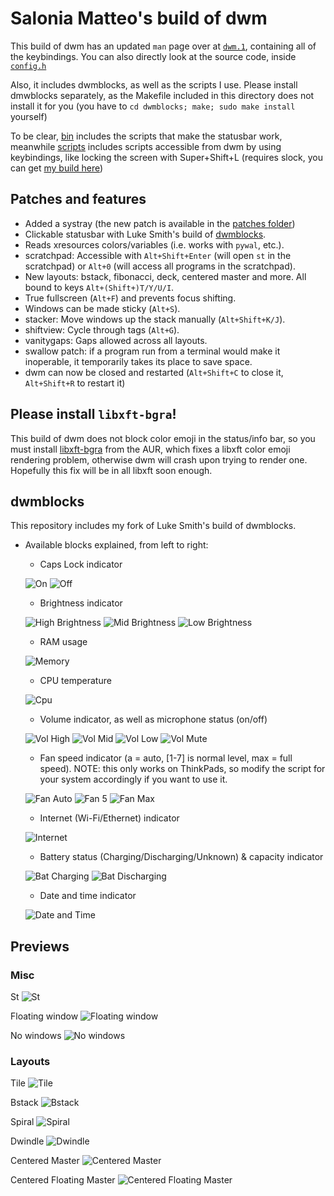 # Salonia Matteo's build of dwm

This build of dwm has an updated `man` page over at [`dwm.1`](https://github.com/GoDzM4TT3O/dwm/blob/master/dwm.1), containing all of the keybindings. You can also directly look at the source code, inside [`config.h`](https://github.com/GoDzM4TT3O/dwm/blob/master/config.h)

Also, it includes dwmblocks, as well as the scripts I use. Please install dmwblocks separately, as the Makefile included in this directory does not install it for you (you have to `cd dwmblocks; make; sudo make install` yourself)

To be clear, [bin](https://github.com/GoDzM4TT3O/dwm/tree/master/dwmblocks/bin) includes the scripts that make the statusbar work, meanwhile [scripts](https://github.com/GoDzM4TT3O/dwm/tree/master/scripts) includes scripts accessible from dwm by using keybindings, like locking the screen with Super+Shift+L (requires slock, you can get [my build here](https://github.com/GoDzM4TT3O/dotfiles/tree/master/slock))

## Patches and features

- Added a systray (the new patch is available in the [patches folder](https://github.com/GoDzM4TT3O/dwm/tree/master/patches))
- Clickable statusbar with Luke Smith's build of [dwmblocks](https://github.com/lukesmithxyz/dwmblocks).
- Reads xresources colors/variables (i.e. works with `pywal`, etc.).
- scratchpad: Accessible with `Alt+Shift+Enter` (will open `st` in the scratchpad) or `Alt+0` (will access all programs in the scratchpad).
- New layouts: bstack, fibonacci, deck, centered master and more. All bound to keys `Alt+(Shift+)T/Y/U/I`.
- True fullscreen (`Alt+F`) and prevents focus shifting.
- Windows can be made sticky (`Alt+S`).
- stacker: Move windows up the stack manually (`Alt+Shift+K/J`).
- shiftview: Cycle through tags (`Alt+G`).
- vanitygaps: Gaps allowed across all layouts.
- swallow patch: if a program run from a terminal would make it inoperable, it temporarily takes its place to save space.
- dwm can now be closed and restarted (`Alt+Shift+C` to close it, `Alt+Shift+R` to restart it)

## Please install `libxft-bgra`!

This build of dwm does not block color emoji in the status/info bar, so you must install [libxft-bgra](https://aur.archlinux.org/packages/libxft-bgra/) from the AUR, which fixes a libxft color emoji rendering problem, otherwise dwm will crash upon trying to render one. Hopefully this fix will be in all libxft soon enough.

## dwmblocks

This repository includes my fork of Luke Smith's build of dwmblocks.

+ Available blocks explained, from left to right:
	- Caps Lock indicator

	![On](https://raw.githubusercontent.com/GoDzM4TT3O/dwm/master/Previews/blocks-capslock-on.png) ![Off](https://raw.githubusercontent.com/GoDzM4TT3O/dwm/master/Previews/blocks-capslock-off.png)

	- Brightness indicator

	![High Brightness](https://raw.githubusercontent.com/GoDzM4TT3O/dwm/master/Previews/blocks-brightness-high.png) ![Mid Brightness](https://raw.githubusercontent.com/GoDzM4TT3O/dwm/master/Previews/blocks-brightness-mid.png) ![Low Brightness](https://raw.githubusercontent.com/GoDzM4TT3O/dwm/master/Previews/blocks-brightness-low.png)

	- RAM usage

	![Memory](https://raw.githubusercontent.com/GoDzM4TT3O/dwm/master/Previews/blocks-memory.png)

	- CPU temperature

	![Cpu](https://raw.githubusercontent.com/GoDzM4TT3O/dwm/master/Previews/blocks-cpu.png)

	- Volume indicator, as well as microphone status (on/off)

	![Vol High](https://raw.githubusercontent.com/GoDzM4TT3O/dwm/master/Previews/blocks-vol-high.png) ![Vol Mid](https://raw.githubusercontent.com/GoDzM4TT3O/dwm/master/Previews/blocks-vol-mid.png) ![Vol Low](https://raw.githubusercontent.com/GoDzM4TT3O/dwm/master/Previews/blocks-vol-low.png) ![Vol Mute](https://raw.githubusercontent.com/GoDzM4TT3O/dwm/master/Previews/blocks-vol-mute.png)

	- Fan speed indicator (a = auto, [1-7] is normal level, max = full speed). NOTE: this only works on ThinkPads, so modify the script for your system accordingly if you want to use it.

	![Fan Auto](https://raw.githubusercontent.com/GoDzM4TT3O/dwm/master/Previews/blocks-fan-auto.png) ![Fan 5](https://raw.githubusercontent.com/GoDzM4TT3O/dwm/master/Previews/blocks-fan-5.png) ![Fan Max](https://raw.githubusercontent.com/GoDzM4TT3O/dwm/master/Previews/blocks-fan-max.png)

	- Internet (Wi-Fi/Ethernet) indicator

	![Internet](https://raw.githubusercontent.com/GoDzM4TT3O/dwm/master/Previews/blocks-internet.png)

	- Battery status (Charging/Discharging/Unknown) & capacity indicator

	![Bat Charging](https://raw.githubusercontent.com/GoDzM4TT3O/dwm/master/Previews/blocks-bat-charging.png) ![Bat Discharging](https://raw.githubusercontent.com/GoDzM4TT3O/dwm/master/Previews/blocks-bat-discharging.png)

	- Date and time indicator

	![Date and Time](https://raw.githubusercontent.com/GoDzM4TT3O/dwm/master/Previews/blocks-datetime.png)

## Previews

### Misc

St
![St](https://raw.githubusercontent.com/GoDzM4TT3O/dwm/master/Previews/preview-st.png)

Floating window
![Floating window](https://raw.githubusercontent.com/GoDzM4TT3O/dwm/master/Previews/preview-floating-win.png)

No windows
![No windows](https://raw.githubusercontent.com/GoDzM4TT3O/dwm/master/Previews/preview-nowin.png)

### Layouts

Tile
![Tile](https://raw.githubusercontent.com/GoDzM4TT3O/dwm/master/Previews/layouts-tile.png)

Bstack
![Bstack](https://raw.githubusercontent.com/GoDzM4TT3O/dwm/master/Previews/layouts-bstack.png)

Spiral
![Spiral](https://raw.githubusercontent.com/GoDzM4TT3O/dwm/master/Previews/layouts-spiral.png)

Dwindle
![Dwindle](https://raw.githubusercontent.com/GoDzM4TT3O/dwm/master/Previews/layouts-dwindle.png)

Centered Master
![Centered Master](https://raw.githubusercontent.com/GoDzM4TT3O/dwm/master/Previews/layouts-centeredmaster.png)

Centered Floating Master
![Centered Floating Master](https://raw.githubusercontent.com/GoDzM4TT3O/dwm/master/Previews/layouts-centeredfloatingmaster.png)
